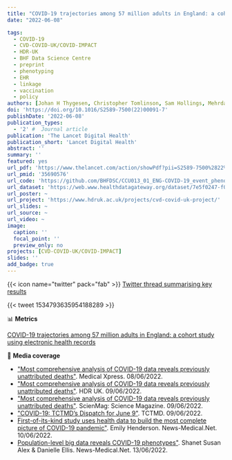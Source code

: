 ```yaml
---
title: "COVID-19 trajectories among 57 million adults in England: a cohort study using electronic health records"
date: "2022-06-08"

tags:
  - COVID-19
  - CVD-COVID-UK/COVID-IMPACT
  - HDR-UK
  - BHF Data Science Centre
  - preprint
  - phenotyping
  - EHR
  - linkage
  - vaccination
  - policy
authors: [Johan H Thygesen, Christopher Tomlinson, Sam Hollings, Mehrdad Mizani, Alex Handy, Ashley Akbari, Amitava Banerjee, Jennifer Cooper, Alvina Lai, Ken Li, Bilal Mateen, Naveed Sattar, Reecha Sofat, Ana Torralbo, Honghan Wu, Angela Wood, Jonathan A C Sterne, Christina Pagel, William Whiteley, Cathie Sudlow, Harry Hemingway, Spiros Denaxas, on behalf of the CVD-COVID-UK Consortium]
doi: 'https://doi.org/10.1016/S2589-7500(22)00091-7'
publishDate: '2022-06-08'
publication_types:
  - '2' #  Journal article
publication: 'The Lancet Digital Health'
publication_short: 'Lancet Digital Health'
abstract: ''
summary: ''
featured: yes
url_pdf: 'https://www.thelancet.com/action/showPdf?pii=S2589-7500%2822%2900091-7'
url_pmid: '35690576'
url_code: 'https://github.com/BHFDSC/CCU013_01_ENG-COVID-19_event_phenotyping'
url_dataset: 'https://web.www.healthdatagateway.org/dataset/7e5f0247-f033-4f98-aed3-3d7422b9dc6d'
url_poster: ~
url_project: 'https://www.hdruk.ac.uk/projects/cvd-covid-uk-project/'
url_slides: ~
url_source: ~
url_video: ~
image:
  caption: ''
  focal_point: ''
  preview_only: no
projects: [CVD-COVID-UK/COVID-IMPACT]
slides: ''
add_badge: true
---
```


{{< icon name="twitter" pack="fab" >}} [Twitter thread summarising key results](https://twitter.com/tomlincr/status/1534793635954188289)  

{{< tweet 1534793635954188289 >}}
  
📊 **Metrics**

<script type="text/javascript" src="//cdn.plu.mx/widget-details.js"></script>
<a href="https://plu.mx/plum/a/?doi=10.1016%2Fs2589-7500(22)00091-7" class="plumx-details" data-site="plum" data-hide-when-empty="true">COVID-19 trajectories among 57 million adults in England: a cohort study using electronic health records</a>

<script type='text/javascript' src='https://d1bxh8uas1mnw7.cloudfront.net/assets/embed.js'></script>
<div data-badge-details="right" data-badge-type="medium-donut" data-doi="10.1016/S2589-7500(22)00091-7" data-hide-no-mentions="true" class="altmetric-embed"></div>

<span class="__dimensions_badge_embed__" data-doi="10.1016/S2589-7500(22)00091-7" data-hide-zero-citations="true" data-legend="always"></span><script async src="https://badge.dimensions.ai/badge.js" charset="utf-8"></script>
  
📰 **Media coverage**

* ["Most comprehensive analysis of COVID-19 data reveals previously unattributed deaths"](https://medicalxpress.com/news/2022-06-comprehensive-analysis-covid-reveals-previously.html). Medical Xpress. 08/06/2022.
* ["Most comprehensive analysis of COVID-19 data reveals previously unattributed deaths"](https://www.hdruk.ac.uk/news/most-comprehensive-analysis-of-covid-19-data-reveals-previously-unattributed-deaths/). HDR UK. 09/06/2022.
* ["Most comprehensive analysis of COVID-19 data reveals previously unattributed deaths"](https://scienmag.com/most-comprehensive-analysis-of-covid-19-data-reveals-previously-unattributed-deaths/). ScienMag: Science Magazine. 09/06/2022.
* ["COVID-19: TCTMD’s Dispatch for June 9"](https://www.tctmd.com/news/COVID19-daily-dispatch). TCTMD. 09/06/2022.
* [First-of-its-kind study uses health data to build the most complete picture of COVID-19 pandemic"](https://www.news-medical.net/news/20220609/First-of-its-kind-study-uses-health-data-to-build-the-most-complete-picture-of-COVID-19-pandemic.aspx). Emily Henderson. News-Medical.Net. 10/06/2022.
* [Population-level big data reveals COVID-19 phenotypes"](https://www.news-medical.net/news/20220613/Population-level-big-data-reveals-COVID-19-phenotypes.aspx). Shanet Susan Alex & Danielle Ellis. News-Medical.Net. 13/06/2022.
